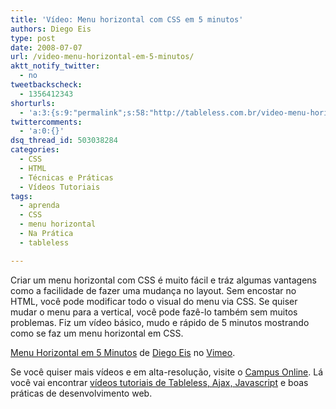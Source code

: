 ```yaml
---
title: 'Vídeo: Menu horizontal com CSS em 5 minutos'
authors: Diego Eis
type: post
date: 2008-07-07
url: /video-menu-horizontal-em-5-minutos/
aktt_notify_twitter:
  - no
tweetbackscheck:
  - 1356412343
shorturls:
  - 'a:3:{s:9:"permalink";s:58:"http://tableless.com.br/video-menu-horizontal-em-5-minutos";s:7:"tinyurl";s:26:"http://tinyurl.com/3o5rw4e";s:4:"isgd";s:19:"http://is.gd/fpVJqY";}'
twittercomments:
  - 'a:0:{}'
dsq_thread_id: 503038284
categories:
  - CSS
  - HTML
  - Técnicas e Práticas
  - Vídeos Tutoriais
tags:
  - aprenda
  - CSS
  - menu horizontal
  - Na Prática
  - tableless

---
```

Criar um menu horizontal com CSS é muito fácil e tráz algumas vantagens como a facilidade de fazer uma mudança no layout. Sem encostar no HTML, você pode modificar todo o visual do menu via CSS. Se quiser mudar o menu para a vertical, você pode fazê-lo também sem muitos problemas. Fiz um vídeo básico, mudo e rápido de 5 minutos mostrando como se faz um menu horizontal em CSS.
  
<!--more-->


  

  
[Menu Horizontal em 5 Minutos][1] de [Diego Eis][2] no [Vimeo][3].

Se você quiser mais vídeos e em alta-resolução, visite o [Campus Online][4]. Lá você vai encontrar [vídeos tutoriais de Tableless, Ajax, Javascript][5] e boas práticas de desenvolvimento web.

 [1]: http://www.vimeo.com/1274875?pg=embed&sec=1274875
 [2]: http://www.vimeo.com/user435117?pg=embed&sec=1274875
 [3]: http://vimeo.com?pg=embed&sec=1274875
 [4]: http://campus.visie.com.br/ "Vídeo aulas sobre Tableless e Ajax."
 [5]: http://campus.visie.com.br/ "Vídeos sobre Tableless e Ajax"